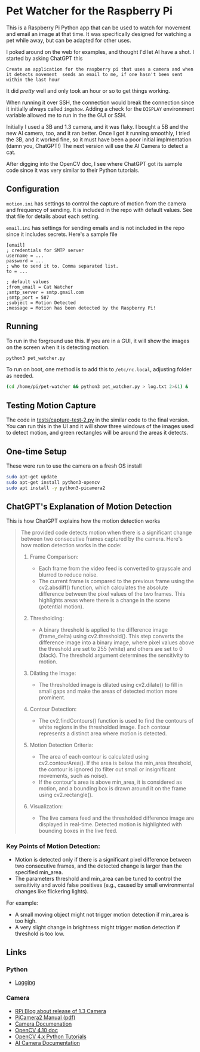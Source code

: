 # Pet Watcher for the Raspberry Pi

This is a Raspberry Pi Python app that can be used to watch for movement and email an image at that time. It was specifically designed for watching a pet while away, but can be adapted for other uses.

I poked around on the web for examples, and thought I'd let AI have a shot. I started by asking ChatGPT this

```text
Create an application for the raspberry pi that uses a camera and when it detects movement  sends an email to me, if one hasn't been sent within the last hour
```

It did _pretty_ well and only took an hour or so to get things working.

When running it over SSH, the connection would break the connection since it initially always called `imgshow`. Adding a check for the `DISPLAY` environment variable allowed me to run in the the GUI or SSH.

Initially I used a 3B and 1.3 camera, and it was flaky. I bought a 5B and the new AI camera, too, and it ran better. Once I got it running smoothly, I tried the 3B, and it worked fine, so it must have been a poor initial implmentation (damn you, ChatGPT!) The next version will use the AI Camera to detect a cat.

After digging into the OpenCV doc, I see where ChatGPT got its sample code since it was very similar to their Python tutorials.

## Configuration

`motion.ini` has settings to control the capture of motion from the camera and frequency of sending. It is included in the repo with default values. See that file for details about each setting.

`email.ini` has settings for sending emails and is not included in the repo since it includes secrets. Here's a sample file

```text
[email]
; credentials for SMTP server
username = ...
password = ...
; who to send it to. Comma separated list.
to = ...

; default values
;from_email = Cat Watcher
;smtp_server = smtp.gmail.com
;smtp_port = 587
;subject = Motion Detected
;message = Motion has been detected by the Raspberry Pi!
```

## Running

To run in the forground use this. If you are in a GUI, it will show the images on the screen when it is detecting motion.

```bash
python3 pet_watcher.py
```

To run on boot, one method is to add this to `/etc/rc.local`, adjusting folder as needed.

```bash
(cd /home/pi/pet-watcher && python3 pet_watcher.py > log.txt 2>&1) &
```
## Testing Motion Capture

The code in [tests/capture-test-2.py](tests/capture-test-2.py) in the similar code to the final version. You can run this in the UI and it will show three windows of the images used to detect motion, and green rectangles will be around the areas it detects.

## One-time Setup

These were run to use the camera on a fresh OS install

```bash
sudo apt-get update
sudo apt-get install python3-opencv
sudo apt install -y python3-picamera2
```

## ChatGPT's Explanation of Motion Detection

This is how ChatGPT explains how the motion detection works

>The provided code detects motion when there is a significant change between two consecutive frames captured by the camera. Here's how motion detection works in the code:
>
>1. Frame Comparison:
>
>    - Each frame from the video feed is converted to grayscale and blurred to reduce noise.
>    - The current frame is compared to the previous frame using the cv2.absdiff() function, which calculates the absolute difference between the pixel values of the two frames. This highlights areas where there is a change in the scene (potential motion).
>1. Thresholding:
>
>    - A binary threshold is applied to the difference image (frame_delta) using cv2.threshold(). This step converts the difference image into a binary image, where pixel values above the threshold are set to 255 (white) and others are set to 0 (black). The threshold argument determines the sensitivity to motion.
>1. Dilating the Image:
>
>    - The thresholded image is dilated using cv2.dilate() to fill in small gaps and make the areas of detected motion more prominent.
>
>1. Contour Detection:
>
>    - The cv2.findContours() function is used to find the contours of white regions in the thresholded image. Each contour represents a distinct area where motion is detected.
>1. Motion Detection Criteria:
>
>    - The area of each contour is calculated using cv2.contourArea(). If the area is below the min_area threshold, the contour is ignored (to filter out small or insignificant movements, such as noise).
>    - If the contour's area is above min_area, it is considered as motion, and a bounding box is drawn around it on the frame using cv2.rectangle().
>
>1. Visualization:
>
>    - The live camera feed and the thresholded difference image are displayed in real-time. Detected motion is highlighted with bounding boxes in the live feed.
>

### Key Points of Motion Detection:

  - Motion is detected only if there is a significant pixel difference between two consecutive frames, and the detected change is larger than the specified min_area.
  - The parameters threshold and min_area can be tuned to control the sensitivity and avoid false positives (e.g., caused by small environmental changes like flickering lights).

For example:

  - A small moving object might not trigger motion detection if min_area is too high.
  - A very slight change in brightness might trigger motion detection if threshold is too low.

## Links

### Python

- [Logging](https://docs.python.org/3/library/logging.html)

### Camera

- [RPi Blog about release of 1.3 Camera](https://www.raspberrypi.com/news/camera-board-available-for-sale/)
- [PiCamera2 Manual (pdf)](https://datasheets.raspberrypi.com/camera/picamera2-manual.pdf)
- [Camera Documenation](https://www.raspberrypi.com/documentation/accessories/camera.html)
- [OpenCV 4.10 doc](https://docs.opencv.org/4.10.0/)
- [OpenCV 4.x Python Tutorials](https://docs.opencv.org/4.x/d6/d00/tutorial_py_root.html)
- [AI Camera Documentation](https://www.raspberrypi.com/documentation/accessories/ai-camera.html)
